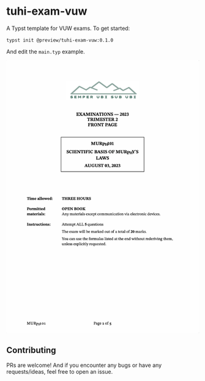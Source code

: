 # tuhi-exam-vuw

A Typst template for VUW exams. To get started:

```typst
typst init @preview/tuhi-exam-vuw:0.1.0
```

And edit the `main.typ` example. 

![Preview of the first page](thumbnail.png)

## Contributing

PRs are welcome! And if you encounter any bugs or have any requests/ideas, feel free to open an issue.

